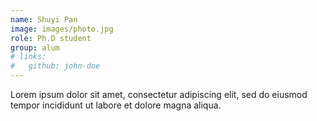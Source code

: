 ```yaml
---
name: Shuyi Pan
image: images/photo.jpg
role: Ph.D student
group: alum
# links:
#   github: john-doe
---
```


Lorem ipsum dolor sit amet, consectetur adipiscing elit, sed do eiusmod tempor incididunt ut labore et dolore magna aliqua.
